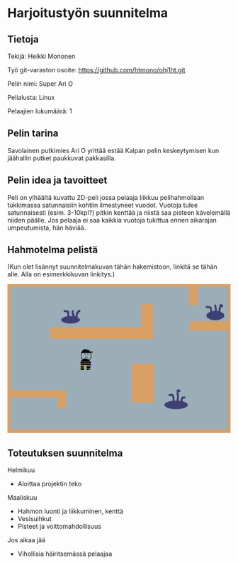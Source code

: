 # Harjoitustyön suunnitelma

## Tietoja 

Tekijä: Heikki Mononen

Työ git-varaston osoite: <https://github.com/htmono/ohj1ht.git>

Pelin nimi: Super Ari O

Pelialusta: Linux

Pelaajien lukumäärä: 1

## Pelin tarina

Savolainen putkimies Ari O yrittää estää Kalpan pelin keskeytymisen kun jäähallin putket paukkuvat pakkasilla.

## Pelin idea ja tavoitteet

Peli on ylhäältä kuvattu 2D-peli jossa pelaaja liikkuu pelihahmollaan tukkimassa satunnaisiin kohtiin ilmestyneet vuodot. Vuotoja tulee satunnaisesti (esim. 3-10kpl?) pitkin kenttää ja niistä saa pisteen kävelemällä niiden päälle. Jos pelaaja ei saa kaikkia vuotoja tukittua ennen aikarajan umpeutumista, hän häviää.

## Hahmotelma pelistä

(Kun olet lisännyt suunnitelmakuvan tähän hakemistoon, linkitä se tähän alle. Alla on esimerkkikuvan linkitys.)

![Esimerkkikuva](https://github.com/htmono/ohj1ht/blob/master/suunnitelma/putkimies_esimerkki.png "Esimerkkikuva")

## Toteutuksen suunnitelma

Helmikuu

- Aloittaa projektin teko

Maaliskuu

- Hahmon luonti ja liikkuminen, kenttä
- Vesisuihkut
- Pisteet ja voittomahdollisuus

Jos aikaa jää

- Vihollisia häiritsemässä pelaajaa

